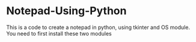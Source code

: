 # Notepad-Using-Python
This is a code to create a notepad in  python, using tkinter and OS module. You need to first install these two modules
